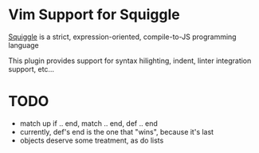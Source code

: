 Vim Support for Squiggle
========================

[Squiggle](http://squiggle-lang.org/) is a strict, expression-oriented,
compile-to-JS programming language 

This plugin provides support for syntax hilighting, indent, linter integration
support, etc…

TODO
====

* match up if .. end, match .. end, def .. end
* currently, def's end is the one that "wins", because it's last
* objects deserve some treatment, as do lists
